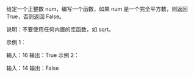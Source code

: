 给定一个正整数 num，编写一个函数，如果 num 是一个完全平方数，则返回 True，否则返回 False。

说明：不要使用任何内置的库函数，如  sqrt。

示例 1：

输入：16
输出：True
示例 2：

输入：14
输出：False